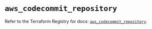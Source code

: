 # `aws_codecommit_repository`

Refer to the Terraform Registry for docs: [`aws_codecommit_repository`](https://registry.terraform.io/providers/hashicorp/aws/5.65.0/docs/resources/codecommit_repository).
